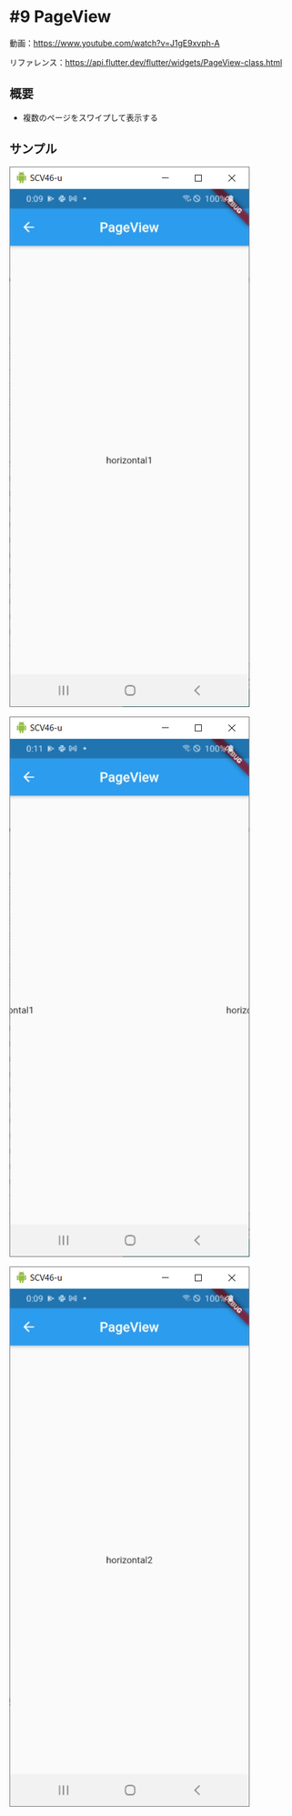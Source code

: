 # #9 PageView

動画：https://www.youtube.com/watch?v=J1gE9xvph-A

リファレンス：https://api.flutter.dev/flutter/widgets/PageView-class.html

## 概要

- 複数のページをスワイプして表示する

## サンプル

![image-20210722120946834](img/%239_PageView/image-20210722120946834.png)

![image-20210722121111326](img/%239_PageView/image-20210722121111326.png)

![image-20210722120955020](img/%239_PageView/image-20210722120955020.png)
